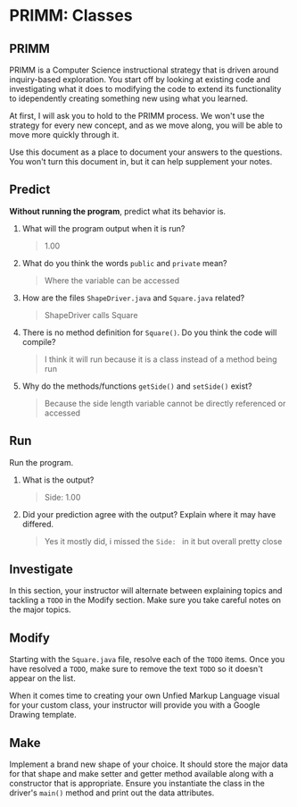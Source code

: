 # PRIMM: Classes

## PRIMM
PRIMM is a Computer Science instructional strategy that is driven around inquiry-based exploration. You start off by looking at existing code and investigating what it does to modifying the code to extend its functionality to idependently creating something new using what you learned.

At first, I will ask you to hold to the PRIMM process. We won't use the strategy for every new concept, and as we move along, you will be able to move more quickly through it.

Use this document as a place to document your answers to the questions. You won't turn this document in, but
it can help supplement your notes.

## Predict
**Without running the program**, predict what its behavior is.

1. What will the program output when it is run?
   >  1.00

2. What do you think the words `public` and `private` mean?
   > Where the variable can be accessed

3. How are the files `ShapeDriver.java` and `Square.java` related?
   > ShapeDriver calls Square

4. There is no method definition for `Square()`. Do you think the code will compile?
   > I think it will run because it is a class instead of a method being run

5. Why do the methods/functions `getSide()` and `setSide()` exist?
   > Because the side length variable cannot be directly referenced or accessed

## Run
Run the program.
1. What is the output?
   > Side: 1.00

2. Did your prediction agree with the output? Explain where it may have differed.
   > Yes it mostly did, i missed the `Side: ` in it but overall pretty close

## Investigate
In this section, your instructor will alternate between explaining topics and tackling a `TODO` in the Modify section.
Make sure you take careful notes on the major topics.

## Modify
Starting with the `Square.java` file, resolve each of the `TODO` items.
Once you have resolved a `TODO`, make sure to remove the text `TODO` so it doesn't
appear on the list.

When it comes time to creating your own Unfied Markup Language visual for your custom class,
your instructor will provide you with a Google Drawing template.

## Make
Implement a brand new shape of your choice. It should store the major data for that shape and make
setter and getter method available along with a constructor that is appropriate.
Ensure you instantiate the class in the driver's `main()` method and print out the data attributes.
